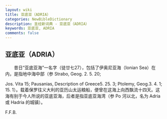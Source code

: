 ```yaml
---
layout: wiki
title: 亚底亚（ADRIA）
categories: NewBibleDictionary
description: 圣经新词典 - 亚底亚（ADRIA）
keywords: 亚底亚, ADRIA
comments: false
---
```


## 亚底亚（ADRIA）

　　昔日“亚底亚海”一名字（徒廿七27），包括了伊奥尼亚海（Ionian Sea）在内，是指地中海中部（参 Strabo, Geog. 2. 5. 20;

Jos. Vita 15; Pausanias, Description of Greece5. 25. 3; Ptolemy, Geog.3. 4. 1; 15. 1）。载着保罗往义大利的亚历山太运粮船，便曾在这海上向西飘流十四天。这海有别于今人所说的亚底亚海，后者是指亚底亚海湾（参 Po 河以北，名为 Adria 或 Hadria 的城镇）。

F.F.B.






